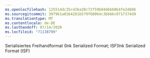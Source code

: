 ```yaml
---
ms.openlocfilehash: 125514dc35c426a30c72f59b04d6b60b4fe2d886
ms.sourcegitcommit: 397961a0164281b579f68064c3bb66c071f374d9
ms.translationtype: MT
ms.contentlocale: de-DE
ms.lasthandoff: 07/14/2020
ms.locfileid: "71138799"
---
```

<span data-ttu-id="30b04-101">Serialisiertes Freihandformat (Ink Serialized Format; ISF)</span><span class="sxs-lookup"><span data-stu-id="30b04-101">Ink Serialized Format (ISF)</span></span>